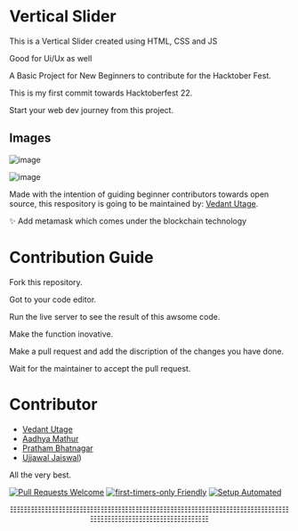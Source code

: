 # Vertical Slider


This is a Vertical Slider created using HTML, CSS and JS 

Good for Ui/Ux as well

A Basic Project for New Beginners to contribute for the Hacktober Fest.

This is my first commit towards Hacktoberfest 22.

Start your web dev journey from this project.

## Images
![image](https://user-images.githubusercontent.com/36443577/195140289-904004fe-3425-4439-b241-c2a0f0b84b31.png)

![image](https://user-images.githubusercontent.com/36443577/195140389-8dac15bc-1a65-437e-b72d-799fcef15680.png)


Made with the intention of guiding beginner contributors towards open source, this respository is going to be maintained by: [Vedant Utage](https://github.com/Vedant-utage03).

✨ Add metamask which comes under the blockchain technology 

# Contribution Guide

Fork this repository.

Got to your code editor.

Run the live server to see the result of this awsome code.

Make the function inovative.

Make a pull request and add the discription of the changes you have done.

Wait for the maintainer to accept the pull request.

# Contributor
- [Vedant Utage](https://github.com/vedantutage03)
- [Aadhya Mathur](https://github.com/aadhyamathur)
- [Pratham Bhatnagar](https://github.com/pratham-bhatnagar)
- [Ujjawal Jaiswal](https://github.com/Ujjawal0204))

All the very best.

[![Pull Requests Welcome](https://img.shields.io/badge/PRs-welcome-brightgreen.svg?style=flat)](http://makeapullrequest.com)
[![first-timers-only Friendly](https://img.shields.io/badge/first--timers--only-friendly-blue.svg)](http://www.firsttimersonly.com/)
[![Setup Automated](https://img.shields.io/badge/setup-automated-blue?logo=gitpod)](https://gitpod.io/from-referrer/)

<p align="center">☷☷☷☷☷☷☷☷☷☷☷☷☷☷☷☷☷☷☷☷☷☷☷☷☷☷☷☷☷☷☷☷☷☷☷☷☷☷☷☷☷☷☷☷☷☷☷☷☷☷☷☷☷☷☷☷☷</p>
